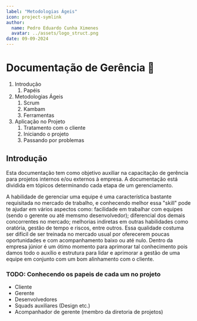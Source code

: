 ```yaml
---
label: "Metodologias Ágeis"
icon: project-symlink
author:
  name: Pedro Eduardo Cunha Ximenes
  avatar: ../assets/logo_struct.png
date: 09-09-2024
---
```


# Documentação de Gerência 🚀
1. Introdução
   1. Papéis
2. Metodologias Ágeis
   1. Scrum
   2. Kambam
   3. Ferramentas
3. Aplicação no Projeto
   1. Tratamento com o cliente
   2. Iniciando o projeto
   3. Passando por problemas



## Introdução

Esta documentação tem como objetivo auxiliar na capacitação de gerência para projetos internos e/ou externos à empresa. A documentação está dividida em tópicos determinando cada etapa de um gerenciamento.

A habilidade de gerenciar uma equipe é uma característica bastante requisitada no mercado de trabalho, e conhecendo melhor essa "skill" pode te ajudar em vários aspectos como: facilidade em trabalhar com equipes (sendo o gerente ou até memsmo desenvolvedor); diferencial dos demais concorrentes no mercado; melhorias indiretas em outras habilidades como oratória, gestão de tempo e riscos, entre outros.
Essa qualidade costuma ser difícil de ser treinada no mercado usual por oferecerem poucas oportunidades e com acompanhamento baixo ou até nulo. Dentro da empresa júnior é um ótimo momento para aprimorar tal conhecimento pois damos todo o auxílio e estrutura para lidar e aprimorar a gestão de uma equipe em conjunto com um bom alinhamento com o cliente.

### TODO: Conhecendo os papeis de cada um no projeto
 - Cliente
 - Gerente
 - Desenvolvedores
 - Squads auxiliares (Design etc.)
 - Acompanhador de gerente (membro da diretoria de projetos)